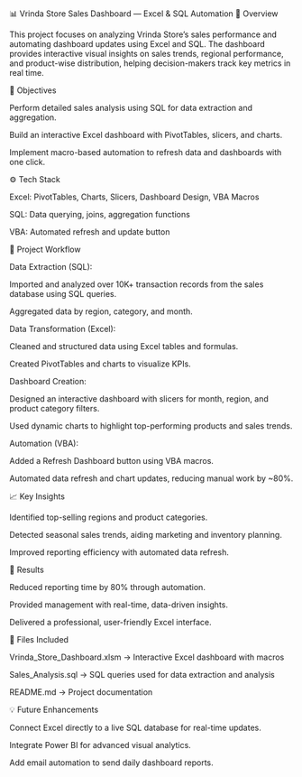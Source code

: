 📊 Vrinda Store Sales Dashboard — Excel & SQL Automation
📘 Overview

This project focuses on analyzing Vrinda Store’s sales performance and automating dashboard updates using Excel and SQL.
The dashboard provides interactive visual insights on sales trends, regional performance, and product-wise distribution, helping decision-makers track key metrics in real time.

🧩 Objectives

Perform detailed sales analysis using SQL for data extraction and aggregation.

Build an interactive Excel dashboard with PivotTables, slicers, and charts.

Implement macro-based automation to refresh data and dashboards with one click.

⚙️ Tech Stack

Excel: PivotTables, Charts, Slicers, Dashboard Design, VBA Macros

SQL: Data querying, joins, aggregation functions

VBA: Automated refresh and update button

📂 Project Workflow

Data Extraction (SQL):

Imported and analyzed over 10K+ transaction records from the sales database using SQL queries.

Aggregated data by region, category, and month.

Data Transformation (Excel):

Cleaned and structured data using Excel tables and formulas.

Created PivotTables and charts to visualize KPIs.

Dashboard Creation:

Designed an interactive dashboard with slicers for month, region, and product category filters.

Used dynamic charts to highlight top-performing products and sales trends.

Automation (VBA):

Added a Refresh Dashboard button using VBA macros.

Automated data refresh and chart updates, reducing manual work by ~80%.

📈 Key Insights

Identified top-selling regions and product categories.

Detected seasonal sales trends, aiding marketing and inventory planning.

Improved reporting efficiency with automated data refresh.

🚀 Results

Reduced reporting time by 80% through automation.

Provided management with real-time, data-driven insights.

Delivered a professional, user-friendly Excel interface.

📁 Files Included

Vrinda_Store_Dashboard.xlsm → Interactive Excel dashboard with macros

Sales_Analysis.sql → SQL queries used for data extraction and analysis

README.md → Project documentation

💡 Future Enhancements

Connect Excel directly to a live SQL database for real-time updates.

Integrate Power BI for advanced visual analytics.

Add email automation to send daily dashboard reports.
